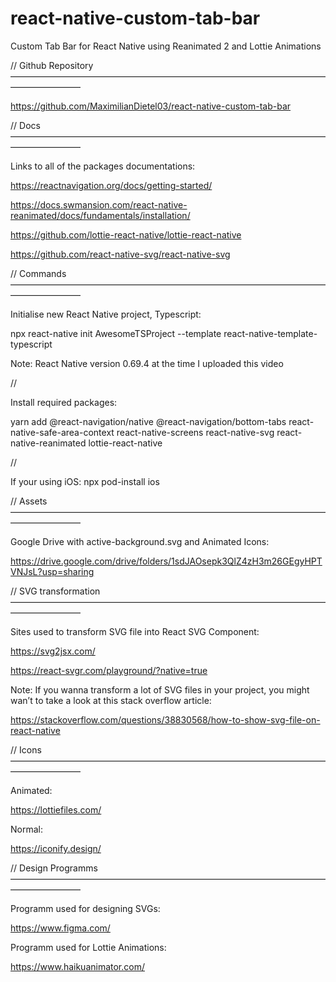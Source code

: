 # react-native-custom-tab-bar
Custom Tab Bar for React Native using Reanimated 2 and Lottie Animations

// Github Repository ————————————————————————————————————————————

https://github.com/MaximilianDietel03/react-native-custom-tab-bar

// Docs ————————————————————————————————————————————

Links to all of the packages documentations:

https://reactnavigation.org/docs/getting-started/

https://docs.swmansion.com/react-native-reanimated/docs/fundamentals/installation/

https://github.com/lottie-react-native/lottie-react-native

https://github.com/react-native-svg/react-native-svg

// Commands ————————————————————————————————————————————

Initialise new React Native project, Typescript:

npx react-native init AwesomeTSProject --template react-native-template-typescript

Note: React Native version 0.69.4 at the time I uploaded this video

//

Install required packages:

yarn add @react-navigation/native @react-navigation/bottom-tabs react-native-safe-area-context react-native-screens react-native-svg react-native-reanimated lottie-react-native

//

If your using iOS:
npx pod-install ios

// Assets ————————————————————————————————————————————

Google Drive with active-background.svg and Animated Icons:

https://drive.google.com/drive/folders/1sdJAOsepk3QlZ4zH3m26GEgyHPTVNJsL?usp=sharing

// SVG transformation ————————————————————————————————————————————

Sites used to transform SVG file into React SVG Component:

https://svg2jsx.com/

https://react-svgr.com/playground/?native=true

Note: If you wanna transform a lot of SVG files in your project, you might wan’t to take a look at this stack overflow article:

https://stackoverflow.com/questions/38830568/how-to-show-svg-file-on-react-native

// Icons ————————————————————————————————————————————

Animated:

https://lottiefiles.com/

Normal:

https://iconify.design/

// Design Programms ————————————————————————————————————————————

Programm used for designing SVGs:

https://www.figma.com/

Programm used for Lottie Animations:

https://www.haikuanimator.com/

